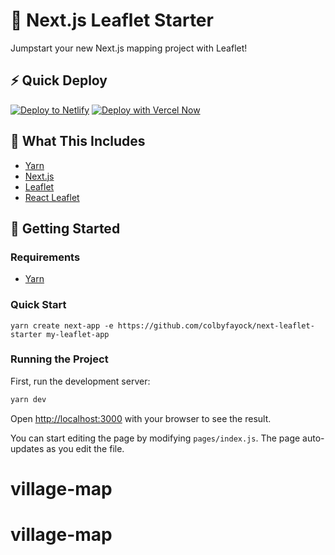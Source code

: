# 🍃 Next.js Leaflet Starter

Jumpstart your new Next.js mapping project with Leaflet!

## ⚡ Quick Deploy
[![Deploy to Netlify](https://www.netlify.com/img/deploy/button.svg)](https://app.netlify.com/start/deploy?repository=https://github.com/colbyfayock/next-leaflet-starter) [![Deploy with Vercel Now](https://zeit.co/button)](https://vercel.com/import/project?template=https://github.com/colbyfayock/next-leaflet-starter)


## 🧰 What This Includes
* [Yarn](https://yarnpkg.com/en/)
* [Next.js](https://nextjs.org/)
* [Leaflet](https://leafletjs.com/)
* [React Leaflet](https://react-leaflet.js.org)

## 🚀 Getting Started

### Requirements
* [Yarn](https://yarnpkg.com/en/)

### Quick Start
```
yarn create next-app -e https://github.com/colbyfayock/next-leaflet-starter my-leaflet-app
```

### Running the Project
First, run the development server:

```bash
yarn dev
```

Open [http://localhost:3000](http://localhost:3000) with your browser to see the result.

You can start editing the page by modifying `pages/index.js`. The page auto-updates as you edit the file.
# village-map
# village-map
